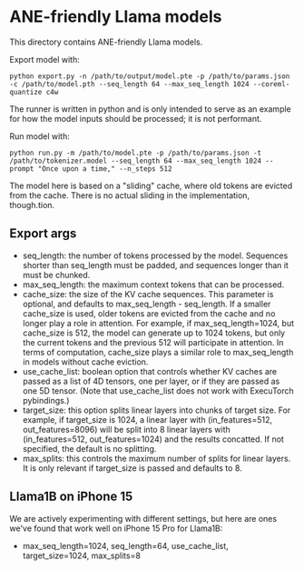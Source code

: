 # ANE-friendly Llama models

This directory contains ANE-friendly Llama models.

Export model with:
```
python export.py -n /path/to/output/model.pte -p /path/to/params.json -c /path/to/model.pth --seq_length 64 --max_seq_length 1024 --coreml-quantize c4w
```

The runner is written in python and is only intended to serve as an example for how the model inputs should be processed; it is not performant.


Run model with:
```
python run.py -m /path/to/model.pte -p /path/to/params.json -t /path/to/tokenizer.model --seq_length 64 --max_seq_length 1024 --prompt "Once upon a time," --n_steps 512
```

The model here is based on a "sliding" cache, where old tokens are evicted from the cache.  There is no actual sliding in the implementation, though.tion.


## Export args
* seq_length: the number of tokens processed by the model.  Sequences shorter than seq_length must be padded, and sequences longer than it must be chunked.
* max_seq_length: the maximum context tokens that can be processed.
* cache_size: the size of the KV cache sequences.  This parameter is optional, and defaults to max_seq_length - seq_length.  If a smaller cache_size is used, older tokens are evicted from the cache and no longer play a role in attention.  For example, if max_seq_length=1024, but cache_size is 512, the model can generate up to 1024 tokens, but only the current tokens and the previous 512 will participate in attention.  In terms of computation, cache_size plays a similar role to max_seq_length in models without cache eviction.
* use_cache_list: boolean option that controls whether KV caches are passed as a list of 4D tensors, one per layer, or if they are passed as one 5D tensor.  (Note that use_cache_list does not work with ExecuTorch pybindings.)
* target_size: this option splits linear layers into chunks of target size.  For example, if target_size is 1024, a linear layer with (in_features=512, out_features=8096) will be split into 8 linear layers with (in_features=512, out_features=1024) and the results concatted.  If not specified, the default is no splitting.
* max_splits: this controls the maximum number of splits for linear layers.  It is only relevant if target_size is passed and defaults to 8.

## Llama1B on iPhone 15

We are actively experimenting with different settings, but here are ones we've found that work well on iPhone 15 Pro for Llama1B:
* max_seq_length=1024, seq_length=64, use_cache_list, target_size=1024, max_splits=8
